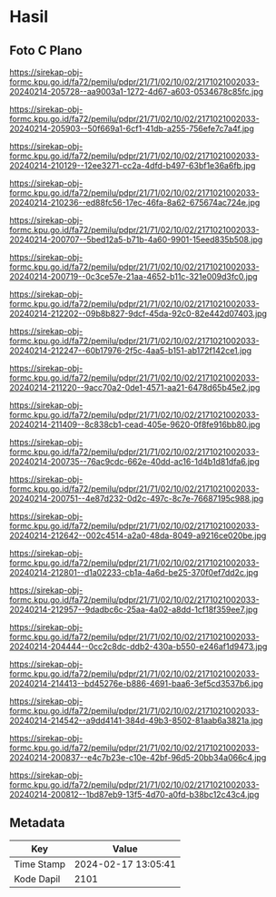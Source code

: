 # Hasil

## Foto C Plano

https://sirekap-obj-formc.kpu.go.id/fa72/pemilu/pdpr/21/71/02/10/02/2171021002033-20240214-205728--aa9003a1-1272-4d67-a603-0534678c85fc.jpg

https://sirekap-obj-formc.kpu.go.id/fa72/pemilu/pdpr/21/71/02/10/02/2171021002033-20240214-205903--50f669a1-6cf1-41db-a255-756efe7c7a4f.jpg

https://sirekap-obj-formc.kpu.go.id/fa72/pemilu/pdpr/21/71/02/10/02/2171021002033-20240214-210129--12ee3271-cc2a-4dfd-b497-63bf1e36a6fb.jpg

https://sirekap-obj-formc.kpu.go.id/fa72/pemilu/pdpr/21/71/02/10/02/2171021002033-20240214-210236--ed88fc56-17ec-46fa-8a62-675674ac724e.jpg

https://sirekap-obj-formc.kpu.go.id/fa72/pemilu/pdpr/21/71/02/10/02/2171021002033-20240214-200707--5bed12a5-b71b-4a60-9901-15eed835b508.jpg

https://sirekap-obj-formc.kpu.go.id/fa72/pemilu/pdpr/21/71/02/10/02/2171021002033-20240214-200719--0c3ce57e-21aa-4652-b11c-321e009d3fc0.jpg

https://sirekap-obj-formc.kpu.go.id/fa72/pemilu/pdpr/21/71/02/10/02/2171021002033-20240214-212202--09b8b827-9dcf-45da-92c0-82e442d07403.jpg

https://sirekap-obj-formc.kpu.go.id/fa72/pemilu/pdpr/21/71/02/10/02/2171021002033-20240214-212247--60b17976-2f5c-4aa5-b151-ab172f142ce1.jpg

https://sirekap-obj-formc.kpu.go.id/fa72/pemilu/pdpr/21/71/02/10/02/2171021002033-20240214-211220--9acc70a2-0de1-4571-aa21-6478d65b45e2.jpg

https://sirekap-obj-formc.kpu.go.id/fa72/pemilu/pdpr/21/71/02/10/02/2171021002033-20240214-211409--8c838cb1-cead-405e-9620-0f8fe916bb80.jpg

https://sirekap-obj-formc.kpu.go.id/fa72/pemilu/pdpr/21/71/02/10/02/2171021002033-20240214-200735--76ac9cdc-662e-40dd-ac16-1d4b1d81dfa6.jpg

https://sirekap-obj-formc.kpu.go.id/fa72/pemilu/pdpr/21/71/02/10/02/2171021002033-20240214-200751--4e87d232-0d2c-497c-8c7e-76687195c988.jpg

https://sirekap-obj-formc.kpu.go.id/fa72/pemilu/pdpr/21/71/02/10/02/2171021002033-20240214-212642--002c4514-a2a0-48da-8049-a9216ce020be.jpg

https://sirekap-obj-formc.kpu.go.id/fa72/pemilu/pdpr/21/71/02/10/02/2171021002033-20240214-212801--d1a02233-cb1a-4a6d-be25-370f0ef7dd2c.jpg

https://sirekap-obj-formc.kpu.go.id/fa72/pemilu/pdpr/21/71/02/10/02/2171021002033-20240214-212957--9dadbc6c-25aa-4a02-a8dd-1cf18f359ee7.jpg

https://sirekap-obj-formc.kpu.go.id/fa72/pemilu/pdpr/21/71/02/10/02/2171021002033-20240214-204444--0cc2c8dc-ddb2-430a-b550-e246af1d9473.jpg

https://sirekap-obj-formc.kpu.go.id/fa72/pemilu/pdpr/21/71/02/10/02/2171021002033-20240214-214413--bd45276e-b886-4691-baa6-3ef5cd3537b6.jpg

https://sirekap-obj-formc.kpu.go.id/fa72/pemilu/pdpr/21/71/02/10/02/2171021002033-20240214-214542--a9dd4141-384d-49b3-8502-81aab6a3821a.jpg

https://sirekap-obj-formc.kpu.go.id/fa72/pemilu/pdpr/21/71/02/10/02/2171021002033-20240214-200837--e4c7b23e-c10e-42bf-96d5-20bb34a066c4.jpg

https://sirekap-obj-formc.kpu.go.id/fa72/pemilu/pdpr/21/71/02/10/02/2171021002033-20240214-200812--1bd87eb9-13f5-4d70-a0fd-b38bc12c43c4.jpg


## Metadata

| Key        | Value               |
| ---------- | ------------------- |
| Time Stamp | 2024-02-17 13:05:41 |
| Kode Dapil | 2101                |



